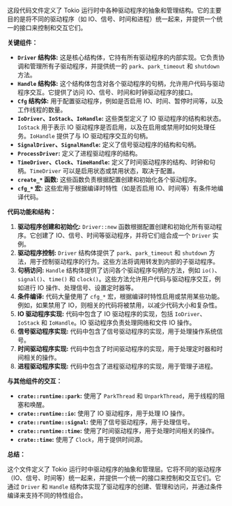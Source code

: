 这段代码文件定义了 Tokio 运行时中各种驱动程序的抽象和管理结构。它的主要目的是将不同的驱动程序（如 IO、信号、时间和进程）统一起来，并提供一个统一的接口来控制和交互它们。

**关键组件：**

*   **`Driver` 结构体:** 这是核心结构体，它持有所有驱动程序的内部实现。它负责协调和管理所有子驱动程序，并提供统一的 `park`、`park_timeout` 和 `shutdown` 方法。
*   **`Handle` 结构体:**  这个结构体包含对各个驱动程序的句柄，允许用户代码与驱动程序交互。它提供了访问 IO、信号、时间和时钟驱动程序的接口。
*   **`Cfg` 结构体:**  用于配置驱动程序，例如是否启用 IO、时间、暂停时间等，以及工作线程的数量。
*   **`IoDriver`、`IoStack`、`IoHandle`:**  这些类型定义了 IO 驱动程序的结构和状态。`IoStack` 用于表示 IO 驱动程序是否启用，以及在启用或禁用时如何处理任务。`IoHandle` 提供了与 IO 驱动程序交互的句柄。
*   **`SignalDriver`、`SignalHandle`:**  定义了信号驱动程序的结构和句柄。
*   **`ProcessDriver`:** 定义了进程驱动程序的结构。
*   **`TimeDriver`、`Clock`、`TimeHandle`:** 定义了时间驱动程序的结构、时钟和句柄。`TimeDriver` 可以是启用状态或禁用状态，取决于配置。
*   **`create_*` 函数:**  这些函数负责根据配置创建和初始化各个驱动程序。
*   **`cfg_*` 宏:**  这些宏用于根据编译时特性（如是否启用 IO、时间等）有条件地编译代码。

**代码功能和结构：**

1.  **驱动程序创建和初始化:**  `Driver::new` 函数根据配置创建和初始化所有驱动程序。它创建了 IO、信号、时间等驱动程序，并将它们组合成一个 `Driver` 实例。
2.  **驱动程序控制:**  `Driver` 结构体提供了 `park`、`park_timeout` 和 `shutdown` 方法，用于控制驱动程序的行为。这些方法将调用转发到内部的子驱动程序。
3.  **句柄访问:**  `Handle` 结构体提供了访问各个驱动程序句柄的方法，例如 `io()`、`signal()`、`time()` 和 `clock()`。这些方法允许用户代码与驱动程序交互，例如进行 IO 操作、处理信号、设置定时器等。
4.  **条件编译:**  代码大量使用了 `cfg_*` 宏，根据编译时特性启用或禁用某些功能。例如，如果禁用了 IO，则相关的代码将被禁用，以减少代码大小和复杂性。
5.  **IO 驱动程序实现:**  代码中包含了 IO 驱动程序的实现，包括 `IoDriver`、`IoStack` 和 `IoHandle`。IO 驱动程序负责处理网络和文件 IO 操作。
6.  **信号驱动程序实现:**  代码中包含了信号驱动程序的实现，用于处理操作系统信号。
7.  **时间驱动程序实现:**  代码中包含了时间驱动程序的实现，用于处理定时器和时间相关的操作。
8.  **进程驱动程序实现:**  代码中包含了进程驱动程序的实现，用于管理子进程。

**与其他组件的交互：**

*   **`crate::runtime::park`:**  使用了 `ParkThread` 和 `UnparkThread`，用于线程的阻塞和唤醒。
*   **`crate::runtime::io`:**  使用了 IO 驱动程序，用于处理 IO 操作。
*   **`crate::runtime::signal`:**  使用了信号驱动程序，用于处理信号。
*   **`crate::runtime::time`:**  使用了时间驱动程序，用于处理时间相关的操作。
*   **`crate::time`:**  使用了 `Clock`，用于提供时间源。

**总结：**

这个文件定义了 Tokio 运行时中驱动程序的抽象和管理层。它将不同的驱动程序（IO、信号、时间等）统一起来，并提供一个统一的接口来控制和交互它们。它通过 `Driver` 和 `Handle` 结构体实现了驱动程序的创建、管理和访问，并通过条件编译来支持不同的特性组合。
